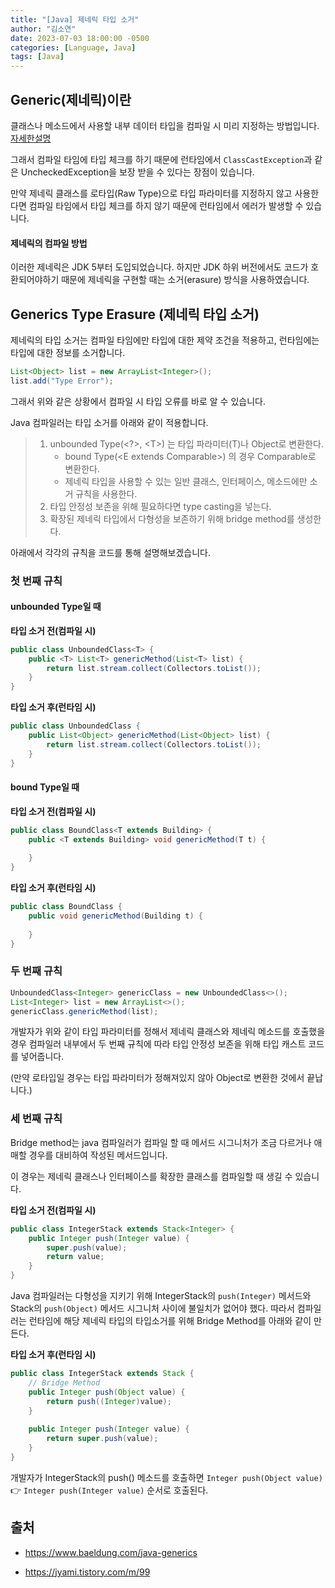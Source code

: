 ```yaml
---
title: "[Java] 제네릭 타입 소거"
author: "김소연"
date: 2023-07-03 18:00:00 -0500
categories: [Language, Java]
tags: [Java]
---
```




## Generic(제네릭)이란

클래스나 메소드에서 사용할 내부 데이터 타입을 컴파일 시 미리 지정하는 방법입니다. [자세한설명](https://km-so-yeon.github.io/posts/Language-Generics/)

그래서 컴파일 타임에 타입 체크를 하기 때문에 런타임에서 `ClassCastException`과 같은 UncheckedException을 보장 받을 수 있다는 장점이 있습니다.

만약 제네릭 클래스를 로타입(Raw Type)으로 타입 파라미터를 지정하지 않고 사용한다면 컴파일 타임에서 타입 체크를 하지 않기 때문에 런타임에서 에러가 발생할 수 있습니다.



#### 제네릭의 컴파일 방법

이러한 제네릭은 JDK 5부터 도입되었습니다. 하지만 JDK 하위 버전에서도 코드가 호환되어야하기 때문에 제네릭을 구현할 때는 소거(erasure) 방식을 사용하였습니다.



## Generics Type Erasure (제네릭 타입 소거)

제네릭의 타입 소거는 컴파일 타임에만 타입에 대한 제약 조건을 적용하고, 
런타임에는 타입에 대한 정보를 소거합니다.

```java
List<Object> list = new ArrayList<Integer>();
list.add("Type Error");
```

그래서 위와 같은 상황에서 컴파일 시 타입 오류를 바로 알 수 있습니다.



Java 컴파일러는 타입 소거를 아래와 같이 적용합니다.

> 1. unbounded Type(\<?\>, \<T\>) 는 타입 파라미터(T)나 Object로 변환한다. 
>    - bound Type(\<E extends Comparable\>) 의 경우 Comparable로 변환한다.
>    - 제네릭 타입을 사용할 수 있는 일반 클래스, 인터페이스, 메소드에만 소거 규칙을 사용한다.
> 2. 타입 안정성 보존을 위해 필요하다면 type casting을 넣는다.
> 3. 확장된 제네릭 타입에서 다형성을 보존하기 위해 bridge method를 생성한다.

아래에서 각각의 규칙을 코드를 통해 설명해보겠습니다.



### 첫 번째 규칙

#### unbounded Type일 때

**타입 소거 전(컴파일 시)**

```java
public class UnboundedClass<T> {
    public <T> List<T> genericMethod(List<T> list) {
        return list.stream.collect(Collectors.toList());
    }
}
```

**타입 소거 후(런타임 시)**

```java
public class UnboundedClass {
    public List<Object> genericMethod(List<Object> list) {
        return list.stream.collect(Collectors.toList());
    }
}
```



#### bound Type일 때

**타입 소거 전(컴파일 시)**

```java
public class BoundClass<T extends Building> {
    public <T extends Building> void genericMethod(T t) {
        
    }
}
```

**타입 소거 후(런타임 시)**

```java
public class BoundClass {
    public void genericMethod(Building t) {
        
    }
}
```



### 두 번째 규칙

```java
UnboundedClass<Integer> genericClass = new UnboundedClass<>();
List<Integer> list = new ArrayList<>();
genericClass.genericMethod(list);
```

개발자가 위와 같이 타입 파라미터를 정해서 제네릭 클래스와 제네릭 메소드를 호출했을 경우
컴파일러 내부에서 두 번째 규칙에 따라 타입 안정성 보존을 위해 타입 캐스트 코드를 넣어줍니다.

(만약 로타입일 경우는 타입 파라미터가 정해져있지 않아 Object로 변환한 것에서 끝납니다.)





### 세 번째 규칙

Bridge method는 java 컴파일러가 컴파일 할 때 메서드 시그니처가 조금 다르거나 애매할 경우를 대비하여 작성된 메서드입니다.

이 경우는 제네릭 클래스나 인터페이스를 확장한 클래스를 컴파일할 때 생길 수 있습니다.

**타입 소거 전(컴파일 시)**

```java
public class IntegerStack extends Stack<Integer> {
    public Integer push(Integer value) {
        super.push(value);
        return value;
    }
}
```

Java 컴파일러는 다형성을 지키기 위해 IntegerStack의 `push(Integer)` 메서드와 Stack의 `push(Object)` 메서드 시그니처 사이에 불일치가 없어야 했다. 따라서 컴파일러는 런타임에 해당 제네릭 타입의 타입소거를 위해 Bridge Method를 아래와 같이 만든다.

**타입 소거 후(런타임 시)**

```java
public class IntegerStack extends Stack {
    // Bridge Method
    public Integer push(Object value) {
        return push((Integer)value);
    }
    
    public Integer push(Integer value) {
        return super.push(value);
    }
}
```

개발자가 IntegerStack의 push() 메소드를 호출하면
 `Integer push(Object value)`  👉 `Integer push(Integer value)` 순서로 호출된다.



## 출처

- https://www.baeldung.com/java-generics

- https://jyami.tistory.com/m/99
